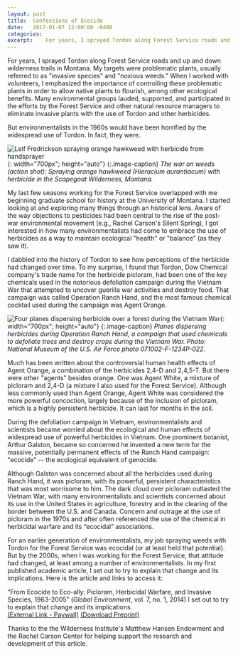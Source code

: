 ```yaml
---
layout: post
title:  Confessions of Ecocide
date:   2017-01-07 12:00:00 -0400
categories:
excerpt:    For years, I sprayed Tordon along Forest Service roads and up and down wilderness trails in Montana. My targets were problematic plants, usually referred to as "invasive species" and "noxious weeds." Many environmental groups lauded, supported, and participated in these efforts. But environmentalists in the 1960s would have been horrified by the widespread use of Tordon. In fact, they were.
---
```


For years, I sprayed Tordon along Forest Service roads and up and down wilderness trails in Montana. My targets were problematic plants, usually referred to as "invasive species" and "noxious weeds." When I worked with volunteers, I emphasized the importance of controlling these problematic plants in order to allow native plants to flourish, among other ecological benefits. Many environmental groups lauded, supported, and participated in the efforts by the Forest Service and other natural resource managers to eliminate invasive plants with the use of Tordon and other herbicides.

But environmentalists in the 1960s would have been horrified by the widespread use of Tordon. In fact, they were.

![Leif Fredrickson spraying orange hawkweed with herbicide from handsprayer]({{site.github.url}}/images/hawkweed.JPG){: width="700px"; height="auto"}
{:.image-caption}
*The war on weeds (action shot): Spraying orange hawkweed (Hieracium aurantiacum) with herbicide in the Scapegoat Wilderness, Montana.*

My last few seasons working for the Forest Service overlapped with me beginning graduate school for history at the University of Montana. I started looking at and exploring many things through an historical lens. Aware of the way objections to pesticides had been central to the rise of the post-war environmental movement (e.g., Rachel Carson's Silent Spring), I got interested in how many environmentalists had come to embrace the use of herbicides as a way to maintain ecological "health" or "balance" (as they saw it).

I dabbled into the history of Tordon to see how perceptions of the herbicide had changed over time. To my surprise, I found that Tordon, Dow Chemical company's trade name for the herbicide picloram, had been one of the key chemicals used in the notorious defoliation campaign during the Vietnam War that attempted to uncover guerilla war activities and destroy food. That campaign was called Operation Ranch Hand, and the most famous chemical cocktail used during the campaign was Agent Orange.

![Four planes dispersing herbicide over a forest during the Vietnam War]({{site.github.url}}/images/ranch-hand.jpg){: width="700px"; height="auto"}
{:.image-caption}
*Planes dispersing herbicides during Operation Ranch Hand, a campaign that used chemicals to defoliate trees and destroy crops during the Vietnam War. Photo: National Museum of the U.S. Air Force photo 071002-F-1234P-022.*

Much has been written about the controversial human health effects of Agent Orange, a combination of the herbicides 2,4-D and 2,4,5-T. But there were other "agents" besides orange. One was Agent White, a mixture of picloram and 2,4-D (a mixture I also used for the Forest Service). Although less commonly used than Agent Orange, Agent White was considered the more powerful concoction, largely because of the inclusion of picloram, which is a highly persistent herbicide. It can last for months in the soil.

During the defoliation campaign in Vietnam, environmentalists and scientists became worried about the ecological and human effects of widespread use of powerful herbicides in Vietnam. One prominent botanist, Arthur Galston, became so concerned he invented a new term for the massive, potentially permanent effects of the Ranch Hand campaign: "ecocide" -- the ecological equivalent of genocide.

Although Galston was concerned about all the herbicides used during Ranch Hand, it was picloram, with its powerful, persistent characteristics that was most worrisome to him. The dark cloud over picloram outlasted the Vietnam War, with many environmentalists and scientists concerned about its use in the United States in agriculture, forestry and in the clearing of the border between the U.S. and Canada. Concern and outrage at the use of picloram in the 1970s and after often referenced the use of the chemical in herbicidal warfare and its “ecocidal” associations.

For an earlier generation of environmentalists, my job spraying weeds with Tordon for the Forest Service was ecocidal (or at least held that potential). But by the 2000s, when I was working for the Forest Service, that attitude had changed, at least among a number of environmentalists. In my first published academic article, I set out to try to explain that change and its implications. Here is the article and links to access it:

“From Ecocide to Eco-ally: Picloram, Herbicidal Warfare, and Invasive Species, 1963-2005” (_Global Environment_, vol. 7, no. 1, 2014) I set out to try to explain that change and its implications.  
[(External Link - Paywall)](http://www.ingentaconnect.com/content/whp/ge/2014/00000007/00000001/art00008) [(Download Preprint)]({{site.github.url}}/docs/fredrickson-ecocide.pdf)

Thanks to the the Wilderness Institute's Matthew Hansen Endowment and the Rachel Carson Center for helping support the research and development of this article.
